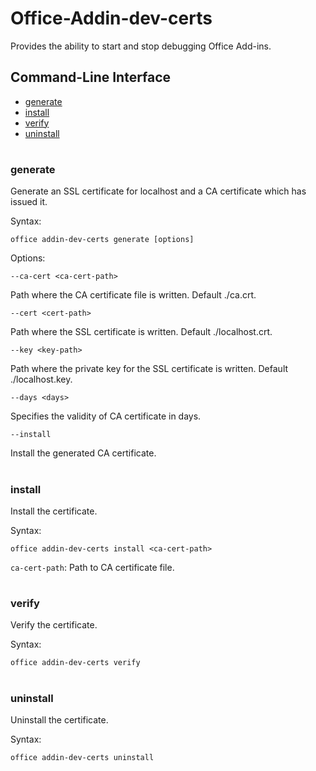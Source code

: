# Office-Addin-dev-certs

Provides the ability to start and stop debugging Office Add-ins.

## Command-Line Interface
* [generate](#generate)
* [install](#install)
* [verify](#verify)
* [uninstall](#uninstall)

#


### generate
Generate an SSL certificate for localhost and a CA certificate which has issued it.

Syntax:

`office addin-dev-certs generate [options]`

Options:

`--ca-cert <ca-cert-path>`

Path where the CA certificate file is written. Default ./ca.crt.

`--cert <cert-path>`

Path where the SSL certificate is written. Default ./localhost.crt.

`--key <key-path>`

Path where the private key for the SSL certificate is written. Default ./localhost.key.

`--days <days>`

Specifies the validity of CA certificate in days.

`--install`

Install the generated CA certificate.
 
#

### install
Install the certificate.

Syntax:

`office addin-dev-certs install <ca-cert-path>`

`ca-cert-path`: Path to CA certificate file.
 
#

### verify
Verify the certificate.

Syntax:

`office addin-dev-certs verify`
 
#

### uninstall
Uninstall the certificate.

Syntax:

`office addin-dev-certs uninstall`

#

